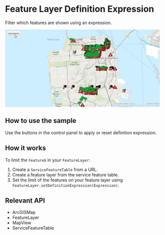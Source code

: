 <h1>Feature Layer Definition Expression</h1>

<p>Filter which features are shown using an expression.</p>

<p><img src="FeatureLayerDefinitionExpression.gif"/></p>

<h2>How to use the sample</h2>

<p>Use the buttons in the control panel to apply or reset definition expression.</p>

<h2>How it works</h2>

<p>To limit the <code>Feature</code>s in your <code>FeatureLayer</code>:</p>

<ol>
    <li>Create a <code>ServiceFeatureTable</code> from a URL.</li>
    <li>Create a feature layer from the service feature table.</li>
    <li>Set the limit of the features on your feature layer using <code>FeatureLayer.setDefinitionExpression(Expression)</code>.</li>
</ol>

<h2>Relevant API</h2>

<ul>
    <li>ArcGISMap</li>
    <li>FeatureLayer</li>
    <li>MapView</li>
    <li>ServiceFeatureTable</li>
</ul>
